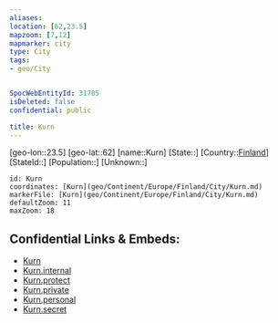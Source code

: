 ```yaml
---
aliases: 
location: [62,23.5]
mapzoom: [7,12] 
mapmarker: city 
type: City
tags:
- geo/City


SpocWebEntityId: 31705
isDeleted: false
confidential: public

title: Kurn
---
```

[geo-lon::23.5]
[geo-lat::62]
[name::Kurn]
[State::]
[Country::[Finland](geo/Continent/Europe/Finland.md)]
[StateId::]
[Population::]
[Unknown::]


```leaflet
id: Kurn
coordinates: [Kurn](geo/Continent/Europe/Finland/City/Kurn.md)
markerFile: [Kurn](geo/Continent/Europe/Finland/City/Kurn.md)
defaultZoom: 11 
maxZoom: 18
```


## Confidential Links & Embeds: 
- [Kurn](../../../../../../_public/geo/Continent/Europe/Finland/City/Kurn.md) 
- [Kurn.internal](../../../../../../_internal/geo/Continent/Europe/Finland/City/Kurn.internal.md) 
- [Kurn.protect](../../../../../../_protect/geo/Continent/Europe/Finland/City/Kurn.protect.md) 
- [Kurn.private](../../../../../../_private/geo/Continent/Europe/Finland/City/Kurn.private.md) 
- [Kurn.personal](../../../../../../_personal/geo/Continent/Europe/Finland/City/Kurn.personal.md) 
- [Kurn.secret](../../../../../../_secret/geo/Continent/Europe/Finland/City/Kurn.secret.md) 
